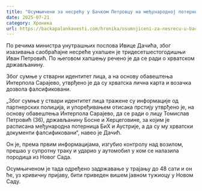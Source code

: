 ```yaml
---
title: "Осумњичени за несрећу у Бачком Петровцу на међународној потерници"
date: 2025-07-21
category: Хроника
url: https://backapalankavesti.com/hronika/osumnjiceni-za-nesrecu-u-backom-petrovcu-na-medjunarodnoj-poternici/
---
```


По речима министра унутрашњих послова Ивице Дачића, због изазивања саобраћајне несреће ухапшен је тридесетшестогодишњи Иван Петровић. По његовом хапшењу речено је да се ради о хрватском држављанину.

Због сумње у стварни идентитет лица, а на основу обавештења Интерпола Сарајево, утврђено је да су хрватска лична карта и возачка дозвола фалсификовани.

„Због сумње у ствари идентитет лица тражене су информације од партнерских полиција, и упоређивањем отисака прстију утврђено је, на основу обавештења Интерпола Сарајево, да се ради о лицу Томислав Петровић (36), држављанину Босне и Херцеговине, за којим је расписана међународна потерница БиХ и Аустрије, а да су му хрватски документи фалсификовани“, навео је Дачић.

Он је, према првим информацијама, изгубио контролу над возилом, прешао у супротну траку и ударио у аутомобил у ком се налазила породица из Новог Сада.

Осумњиченом је тада одређено задржавање у трајању до 48 сати и он ће, уз кривичну пријаву, бити приведен вишем јавном тужиоцу у Новом Саду.

